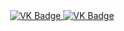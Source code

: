 <div id="badges" align ="center">
<a href= "https://vk.com/krmmnl">
  <img src = "https://img-shields.io/badge/VK-blue?style=for-the-badge&logo=VK&logoColor=white" alt="VK Badge"/>
</a>
  
<a href= "https://mail.google.com/mail/u/0/?pli=1#inbox">
  <img src = "https://img-shields.io/badge/EMAIL-red?style=for-the-badge&logo=Gmail&logoColor=white" alt="VK Badge"/>
</a>
</div>

<div id="viewprof" align="center" >
  <img src="http://komarev.com/ghpvc/?username=SonyaPlokhikh&style=flat-square&color=blue" alt=""/>
</div>

